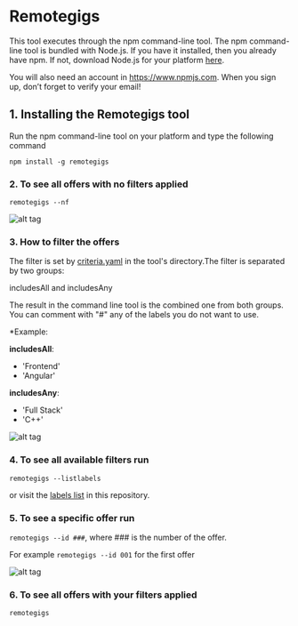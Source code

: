 # Remotegigs

This tool executes through the npm command-line tool. The npm command-line tool is bundled with Node.js. If you have it installed, then you already have npm. If not, download Node.js for your platform [here](https://nodejs.org/en/download/).

You will also need an account in https://www.npmjs.com. When you sign up, don’t forget to verify your email!

## 1. Installing the Remotegigs tool

Run the npm command-line tool on your platform and type the following command

```npm install -g remotegigs```

### 2. To see all offers with no filters applied

```remotegigs --nf```

![alt tag](https://github.com/comrade-coop/remotegigs/blob/master/screenshots/all-offers-npm.png)

### 3. How to filter the offers

The filter is set by [criteria.yaml](https://github.com/comrade-coop/remotegigs/blob/master/TOOL/criteria.yaml) in the tool's directory.The filter is separated by two groups: 

includesAll and includesAny

The result in the command line tool is the combined one from both groups. You can comment with "#" any of the labels you do not want to use.

*Example:

**includesAll**: 

  - 'Frontend' 
  - 'Angular'

**includesAny**:

  - 'Full Stack'
  - 'C++'

![alt tag](https://github.com/comrade-coop/remotegigs/blob/master/screenshots/filtered-offers.png)

### 4. To see all available filters run

```remotegigs --listlabels```

or visit the [labels list](https://github.com/comrade-coop/remotegigs/labels) in this repository.

### 5. To see a specific offer run

```remotegigs --id ###```, where ### is the number of the offer.

For example ```remotegigs --id 001``` for the first offer

![alt tag](https://github.com/comrade-coop/remotegigs/blob/master/screenshots/single-offer.png)

### 6. To see all offers with your filters applied

```remotegigs```

